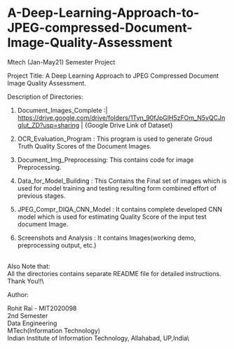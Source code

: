 # A-Deep-Learning-Approach-to-JPEG-compressed-Document-Image-Quality-Assessment
Mtech (Jan-May21) Semester Project

Project Title: 
A Deep Learning Approach to JPEG Compressed Document Image Quality Assessment.

Description of Directories:

1) Document_Images_Complete :| https://drive.google.com/drive/folders/1Tyn_90fJpGlH5zFOm_N5vQCJngIut_ZD?usp=sharing | {Google Drive Link of Dataset}

2) OCR_Evaluation_Program   : This program is used to generate Groud Truth Quality Scores of the Document Images.

3) Document_Img_Preprocessing: This contains code for image Preprocessing.

4) Data_for_Model_Building  : This Contains the Final set of images which is used for model training and testing resulting form combined effort of previous stages. 

5) JPEG_Compr_DIQA_CNN_Model : It contains complete developed CNN model which is used for estimating Quality Score of the input test document Image.    

6) Screenshots and Analysis  : It contains Images(working demo, preprocessing output, etc.)


\
Also Note that:\
All the directories contains separate README file for detailed instructions.
\
Thank You!!\



Author:

Rohit Rai - MIT2020098\
2nd Semester\
Data Engineering\
MTech(Information Technology)\
Indian Institute of Information Technology, Allahabad, UP,India\

